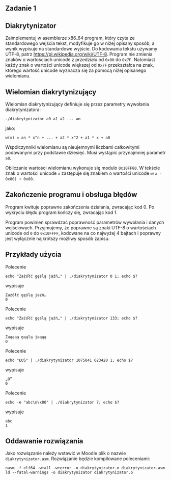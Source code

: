 <div role="main"><span id="maincontent"></span><h2>Zadanie 1</h2><div id="intro" class="box py-3 generalbox boxaligncenter"><div class="no-overflow"><span class="filter_mathjaxloader_equation"><span class="nolink"><h2>Diakrytynizator</h2>

<p>Zaimplementuj w asemblerze x86_64 program, który czyta ze standardowego wejścia
tekst, modyfikuje go w niżej opisany sposób, a wynik wypisuje na standardowe
wyjście. Do kodowania tekstu używamy UTF-8, patrz
<a href="https://pl.wikipedia.org/wiki/UTF-8">https://pl.wikipedia.org/wiki/UTF-8</a>.
Program nie zmienia znaków o wartościach unicode z przedziału od <code>0x00</code>
do <code>0x7F</code>. Natomiast każdy znak o wartości unicode większej od <code>0x7F</code>
przekształca na znak, którego wartość unicode wyznacza się za pomocą niżej
opisanego wielomianu.</p>

<h2>Wielomian diakrytynizujący</h2>

<p>Wielomian diakrytynizujący definiuje się przez parametry wywołania
diakrytynizatora:</p>

<pre><code>./diakrytynizator a0 a1 a2 ... an
</code></pre>

<p>jako:</p>

<pre><code>w(x) = an * x^n + ... + a2 * x^2 + a1 * x + a0
</code></pre>

<p>Współczynniki wielomianu są nieujemnymi liczbami całkowitymi podawanymi
przy podstawie dziesięć. Musi wystąpić przynajmniej parametr <code>a0</code>.</p>

<p>Obliczanie wartości wielomianu wykonuje się modulo <code>0x10FF80</code>.
W tekście znak o wartości unicode <code>x</code> zastępuje się znakiem o wartości
unicode <code>w(x - 0x80) + 0x80</code>.</p>

<h2>Zakończenie programu i obsługa błędów</h2>

<p>Program kwituje poprawne zakończenia działania, zwracając kod 0.
Po wykryciu błędu program kończy się, zwracając kod 1.</p>

<p>Program powinien sprawdzać poprawność parametrów wywołania i danych wejściowych.
Przyjmujemy, że poprawne są znaki UTF-8 o wartościach unicode od <code>0</code>
do <code>0x10FFFF</code>, kodowane na co najwyżej 4 bajtach i poprawny jest wyłącznie
najkrótszy możliwy sposób zapisu.</p>

<h2>Przykłady użycia</h2>

<p>Polecenie</p>

<pre><code>echo "Zażółć gęślą jaźń…" | ./diakrytynizator 0 1; echo $?
</code></pre>

<p>wypisuje</p>

<pre><code>Zażółć gęślą jaźń…
0
</code></pre>

<p>Polecenie</p>

<pre><code>echo "Zażółć gęślą jaźń…" | ./diakrytynizator 133; echo $?
</code></pre>

<p>wypisuje</p>

<pre><code>Zaąąąą gąąlą jaąąą
0
</code></pre>

<p>Polecenie</p>

<pre><code>echo "ŁOŚ" | ./diakrytynizator 1075041 623420 1; echo $?
</code></pre>

<p>wypisuje</p>

<pre><code>„O”
0
</code></pre>

<p>Polecenie</p>

<pre><code>echo -e "abc\n\x80" | ./diakrytynizator 7; echo $?
</code></pre>

<p>wypisuje</p>

<pre><code>abc
1
</code></pre>

<h2>Oddawanie rozwiązania</h2>

<p>Jako rozwiązanie należy wstawić w Moodle plik o nazwie <code>diakrytynizator.asm</code>.
Rozwiązanie będzie kompilowane poleceniami:</p>

<pre><code>nasm -f elf64 -w+all -w+error -o diakrytynizator.o diakrytynizator.asm
ld --fatal-warnings -o diakrytynizator diakrytynizator.o
</code></pre>
  
</span></span></div>
